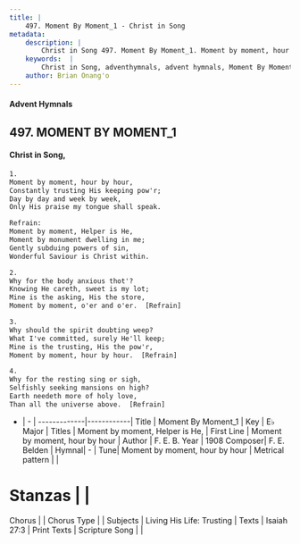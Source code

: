 ```yaml
---
title: |
    497. Moment By Moment_1 - Christ in Song
metadata:
    description: |
        Christ in Song 497. Moment By Moment_1. Moment by moment, hour by hour, Constantly trusting His keeping pow'r; Day by day and week by week, Only His praise my tongue shall speak. 
    keywords:  |
        Christ in Song, adventhymnals, advent hymnals, Moment By Moment_1, Moment by moment, hour by hour. Moment by moment, Helper is He,
    author: Brian Onang'o
---
```


#### Advent Hymnals
## 497. MOMENT BY MOMENT_1
####  Christ in Song,

```txt
1.
Moment by moment, hour by hour,
Constantly trusting His keeping pow'r;
Day by day and week by week,
Only His praise my tongue shall speak.

Refrain:
Moment by moment, Helper is He,
Moment by monument dwelling in me;
Gently subduing powers of sin,
Wonderful Saviour is Christ within.

2.
Why for the body anxious thot'? 
Knowing He careth, sweet is my lot;
Mine is the asking, His the store,
Moment by moment, o'er and o'er.  [Refrain]

3.
Why should the spirit doubting weep?
What I've committed, surely He'll keep;
Mine is the trusting, His the pow'r,
Moment by moment, hour by hour.  [Refrain]

4.
Why for the resting sing or sigh,
Selfishly seeking mansions on high?
Earth needeth more of holy love,
Than all the universe above.  [Refrain]

```

- |   -  |
-------------|------------|
Title | Moment By Moment_1 |
Key | E♭ Major |
Titles | Moment by moment, Helper is He, |
First Line | Moment by moment, hour by hour |
Author | F. E. B.
Year | 1908
Composer| F. E. Belden |
Hymnal|  - |
Tune| Moment by moment, hour by hour |
Metrical pattern | |
# Stanzas |  |
Chorus |  |
Chorus Type |  |
Subjects | Living His Life: Trusting |
Texts | Isaiah 27:3 |
Print Texts | 
Scripture Song |  |
    
